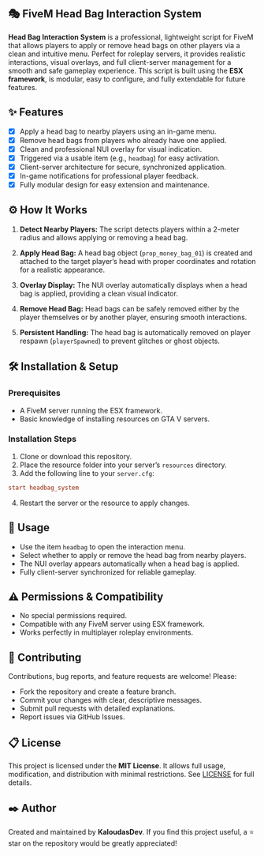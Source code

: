 ## 🎭 FiveM Head Bag Interaction System

**Head Bag Interaction System** is a professional, lightweight script for FiveM that allows players to apply or remove head bags on other players via a clean and intuitive menu. Perfect for roleplay servers, it provides realistic interactions, visual overlays, and full client-server management for a smooth and safe gameplay experience.
This script is built using the **ESX framework**, is modular, easy to configure, and fully extendable for future features.

## ✨ Features

* [x] Apply a head bag to nearby players using an in-game menu.
* [x] Remove head bags from players who already have one applied.
* [x] Clean and professional NUI overlay for visual indication.
* [x] Triggered via a usable item (e.g., `headbag`) for easy activation.
* [x] Client-server architecture for secure, synchronized application.
* [x] In-game notifications for professional player feedback.
* [x] Fully modular design for easy extension and maintenance.

## ⚙️ How It Works

1. **Detect Nearby Players:**
   The script detects players within a 2-meter radius and allows applying or removing a head bag.

2. **Apply Head Bag:**
   A head bag object (`prop_money_bag_01`) is created and attached to the target player’s head with proper coordinates and rotation for a realistic appearance.

3. **Overlay Display:**
   The NUI overlay automatically displays when a head bag is applied, providing a clean visual indicator.

4. **Remove Head Bag:**
   Head bags can be safely removed either by the player themselves or by another player, ensuring smooth interactions.

5. **Persistent Handling:**
   The head bag is automatically removed on player respawn (`playerSpawned`) to prevent glitches or ghost objects.

## 🛠️ Installation & Setup

### Prerequisites

* A FiveM server running the ESX framework.
* Basic knowledge of installing resources on GTA V servers.

### Installation Steps

1. Clone or download this repository.
2. Place the resource folder into your server’s `resources` directory.
3. Add the following line to your `server.cfg`:

```cfg
start headbag_system
```

4. Restart the server or the resource to apply changes.

## 🔎 Usage

* Use the item `headbag` to open the interaction menu.
* Select whether to apply or remove the head bag from nearby players.
* The NUI overlay appears automatically when a head bag is applied.
* Fully client-server synchronized for reliable gameplay.

## ⚠️ Permissions & Compatibility

* No special permissions required.
* Compatible with any FiveM server using ESX framework.
* Works perfectly in multiplayer roleplay environments.

## 📣 Contributing

Contributions, bug reports, and feature requests are welcome! Please:

* Fork the repository and create a feature branch.
* Commit your changes with clear, descriptive messages.
* Submit pull requests with detailed explanations.
* Report issues via GitHub Issues.

## 📋 License

This project is licensed under the **MIT License**.
It allows full usage, modification, and distribution with minimal restrictions.
See [LICENSE](./LICENSE) for full details.

## ✒️ Author

Created and maintained by **KaloudasDev**.
If you find this project useful, a ⭐️ star on the repository would be greatly appreciated!